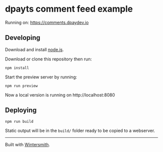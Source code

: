 
dpayts comment feed example
===========================

Running on: <https://comments.dpaydev.io>


Developing
----------

Download and install [node.js](https://nodejs.org).

Download or clone this repository then run:

```
npm install
```

Start the preview server by running:

```
npm run preview
```

Now a local version is running on http://localhost:8080


Deploying
---------

```
npm run build
```

Static output will be in the `build/` folder ready to be copied to a webserver.

---


Built with [Wintersmith](https://github.com/dpays/wintersmith).
